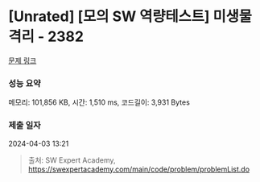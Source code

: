 # [Unrated] [모의 SW 역량테스트] 미생물 격리 - 2382 

[문제 링크](https://swexpertacademy.com/main/code/problem/problemDetail.do?contestProbId=AV597vbqAH0DFAVl) 

### 성능 요약

메모리: 101,856 KB, 시간: 1,510 ms, 코드길이: 3,931 Bytes

### 제출 일자

2024-04-03 13:21



> 출처: SW Expert Academy, https://swexpertacademy.com/main/code/problem/problemList.do